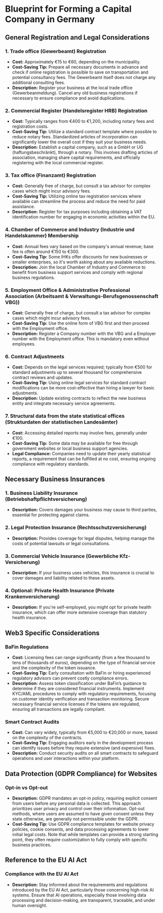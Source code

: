 # Blueprint for Forming a Capital Company in Germany

## General Registration and Legal Considerations

### 1. Trade office (Gewerbeamt) Registration
- **Cost:** Approximately €15 to €60, depending on the municipality.
- **Cost-Saving Tip:** Prepare all necessary documents in advance and check if online registration is possible to save on transportation and potential consultancy fees. The Gewerbeamt itself does not charge any additional consulting fees.
- **Description:** Register your business at the local trade office (Gewerbeanmeldung). Cancel any old business registrations if necessary to ensure compliance and avoid duplications.

### 2. Commercial Register (Handelsregister HRB) Registration
- **Cost:** Typically ranges from €400 to €1,200, including notary fees and registration costs.
- **Cost-Saving Tip:** Utilize a standard contract template where possible to reduce notary fees. Standardized articles of incorporation can significantly lower the overall cost if they suit your business needs.
- **Description:** Establish a capital company, such as a GmbH or UG (haftungsbeschränkt), through a notary. This involves drafting articles of association, managing share capital requirements, and officially registering with the local commercial register.

### 3. Tax office (Finanzamt) Registration
- **Cost:** Generally free of charge, but consult a tax advisor for complex cases which might incur advisory fees.
- **Cost-Saving Tip:** Utilizing online tax registration services where available can streamline the process and reduce the need for paid assistance.
- **Description:** Register for tax purposes including obtaining a VAT identification number for engaging in economic activities within the EU.

### 4. Chamber of Commerce and Industry (Industrie und Handelskammer) Membership
- **Cost:** Annual fees vary based on the company's annual revenue; base fee is often around €150 to €300.
- **Cost-Saving Tip:** Some IHKs offer discounts for new businesses or smaller enterprises, so it's worth asking about any available reductions.
- **Description:** Join the local Chamber of Industry and Commerce to benefit from business support services and comply with regional business regulations.

### 5. Employment Office & Administrative Professional Association (Arbeitsamt & Verwaltungs-Berufsgenossenschaft VBG))
- **Cost:** Generally free of charge, but consult a tax advisor for complex cases which might incur advisory fees.
- **Cost-Saving Tip:** Use the online form of VBG first and then proceed with the Employment office.
- **Description:** Register a Company number with the VBG and a Employer number with the Employment office. This is mandatory even without employees.

### 6. Contract Adjustments
- **Cost:** Depends on the legal services required; typically from €500 for standard adjustments up to several thousand for comprehensive contract reviews and updates.
- **Cost-Saving Tip:** Using online legal services for standard contract modifications can be more cost-effective than hiring a lawyer for basic adjustments.
- **Description:** Update existing contracts to reflect the new business entity and integrate necessary service agreements.

### 7. Structural data from the state statistical offices (Strukturdaten der statistischen Landesämter)
- **Cost:** Accessing detailed reports may involve fees, generally under €100.
- **Cost-Saving Tip:** Some data may be available for free through government websites or local business support agencies.
- **Legal Compliance:** Companies need to update their yearly statistical reports, a requirement that can be fulfilled at no cost, ensuring ongoing compliance with regulatory standards.

## Necessary Business Insurances

### 1. Business Liability Insurance (Betriebshaftpflichtversicherung)
- **Description:** Covers damages your business may cause to third parties, essential for protecting against claims.

### 2. Legal Protection Insurance (Rechtsschutzversicherung)
- **Description:** Provides coverage for legal disputes, helping manage the costs of potential lawsuits or legal consultations.

### 3. Commercial Vehicle Insurance (Gewerbliche Kfz-Versicherung)
- **Description:** If your business uses vehicles, this insurance is crucial to cover damages and liability related to these assets.

### 4. Optional: Private Health Insurance (Private Krankenversicherung)
- **Description:** If you're self-employed, you might opt for private health insurance, which can offer more extensive coverage than statutory health insurance.

## Web3 Specific Considerations

### BaFin Regulations
- **Cost:** Licensing fees can range significantly (from a few thousand to tens of thousands of euros), depending on the type of financial service and the complexity of the token issuance.
- **Cost-Saving Tip:** Early consultation with BaFin or hiring experienced regulatory advisors can prevent costly compliance errors.
- **Description:** Assess token classification under BaFin’s guidance to determine if they are considered financial instruments. Implement KYC/AML procedures to comply with regulatory requirements, focusing on customer identity verification and transaction monitoring. Secure necessary financial service licenses if the tokens are regulated, ensuring all transactions are legally compliant.

### Smart Contract Audits
- **Cost:** Can vary widely, typically from €5,000 to €20,000 or more, based on the complexity of the contracts.
- **Cost-Saving Tip:** Engaging auditors early in the development process can identify issues before they require extensive (and expensive) fixes.
- **Description:** Conduct security audits on all smart contracts to safeguard operations and user interactions within your platform.

## Data Protection (GDPR Compliance) for Websites

### Opt-in vs Opt-out
- **Description:** GDPR mandates an opt-in policy, requiring explicit consent from users before any personal data is collected. This approach prioritizes user privacy and control over their information. Opt-out methods, where users are assumed to have given consent unless they state otherwise, are generally not permissible under the GDPR.
- **Cost-Saving Tip:** Use GDPR compliance templates for website privacy policies, cookie consents, and data processing agreements to lower initial legal costs. Note that while templates can provide a strong starting point, they often require customization to fully comply with specific business practices.

## Reference to the EU AI Act

### Compliance with the EU AI Act
- **Description:** Stay informed about the requirements and regulations introduced by the EU AI Act, particularly those concerning high-risk AI systems. Ensure that AI operations, especially those involving data processing and decision-making, are transparent, traceable, and under human oversight.
